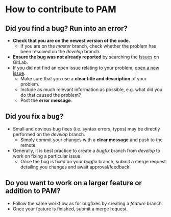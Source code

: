 How to contribute to PAM
==========================

Did you find a bug? Run into an error?
-----------------------------------------

* **Check that you are on the newest version of the code.**
    * If you are on the *master* branch, check whether the problem has been resolved on the *develop* branch.
* **Ensure the bug was not already reported** by searching the [Issues](https://gitlab.com/PAM-PIE/PAM/issues) on GitLab.
* If you did not find an open issue relating to your problem, [open a new issue](https://gitlab.com/PAM-PIE/PAM/issues/new).
    * Make sure that you use a **clear title and description** of your problem.
    * Include as much relevant information as possible, e.g. what did you do that caused the problem?
    * Post the **error message**.
    
Did you fix a bug?
--------------------

* Small and obvious bug fixes (i.e. syntax errors, typos) may be directly performed on the *develop* branch.
    * Simply commit your changes with a **clear message** and push to the remote.
* Generally, it is best practice to create a *bugfix* branch from *develop* to work on fixing a particular issue.
    * Once the bug is fixed on your *bugfix* branch, submit a merge request detailing you changes and await approval/feedback.

Do you want to work on a larger feature or addition to PAM?
-------------------------------------------------------------

* Follow the same workflow as for bugfixes by creating a *feature* branch.
* Once your feature is finished, submit a merge request.